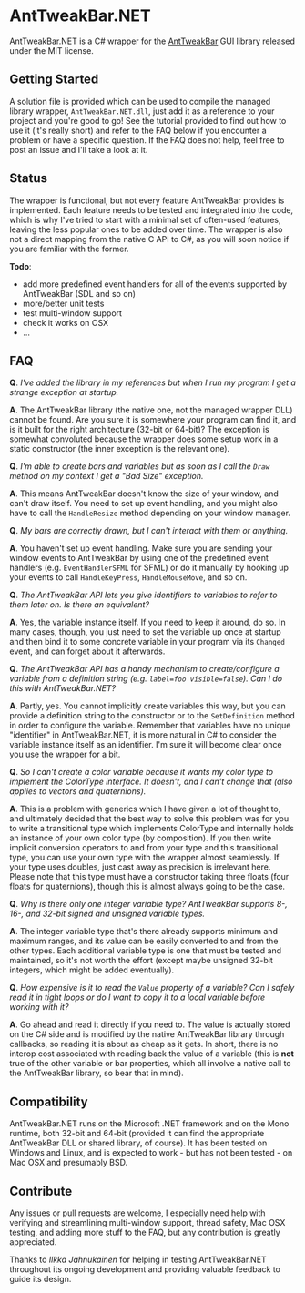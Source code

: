 AntTweakBar.NET
===============

AntTweakBar.NET is a C# wrapper for the [AntTweakBar](http://anttweakbar.sourceforge.net) GUI library released under the MIT license.

Getting Started
---------------

A solution file is provided which can be used to compile the managed library wrapper, `AntTweakBar.NET.dll`, just add it as a reference to your project and you're good to go! See the tutorial provided to find out how to use it (it's really short) and refer to the FAQ below if you encounter a problem or have a specific question. If the FAQ does not help, feel free to post an issue and I'll take a look at it.

Status
------

The wrapper is functional, but not every feature AntTweakBar provides is implemented. Each feature needs to be tested and integrated into the code, which is why I've tried to start with a minimal set of often-used features, leaving the less popular ones to be added over time. The wrapper is also not a direct mapping from the native C API to C#, as you will soon notice if you are familiar with the former.

**Todo**:

- add more predefined event handlers for all of the events supported by AntTweakBar (SDL and so on)
- more/better unit tests
- test multi-window support
- check it works on OSX
- ...

FAQ
---

**Q**. *I've added the library in my references but when I run my program I get a strange exception at startup.*

**A**. The AntTweakBar library (the native one, not the managed wrapper DLL) cannot be found. Are you sure it is somewhere your program can find it, and is it built for the right architecture (32-bit or 64-bit)? The exception is somewhat convoluted because the wrapper does some setup work in a static constructor (the inner exception is the relevant one).

**Q**. *I'm able to create bars and variables but as soon as I call the `Draw` method on my context I get a "Bad Size" exception.*

**A**. This means AntTweakBar doesn't know the size of your window, and can't draw itself. You need to set up event handling, and you might also have to call the `HandleResize` method depending on your window manager.

**Q**. *My bars are correctly drawn, but I can't interact with them or anything.*

**A**. You haven't set up event handling. Make sure you are sending your window events to AntTweakBar by using one of the predefined event handlers (e.g. `EventHandlerSFML` for SFML) or do it manually by hooking up your events to call `HandleKeyPress`, `HandleMouseMove`, and so on.

**Q**. *The AntTweakBar API lets you give identifiers to variables to refer to them later on. Is there an equivalent?*

**A**. Yes, the variable instance itself. If you need to keep it around, do so. In many cases, though, you just need to set the variable up once at startup and then bind it to some concrete variable in your program via its `Changed` event, and can forget about it afterwards.

**Q**. *The AntTweakBar API has a handy mechanism to create/configure a variable from a definition string (e.g. `label=foo visible=false`). Can I do this with AntTweakBar.NET?*

**A**. Partly, yes. You cannot implicitly create variables this way, but you can provide a definition string to the constructor or to the `SetDefinition` method in order to configure the variable. Remember that variables have no unique "identifier" in AntTweakBar.NET, it is more natural in C# to consider the variable instance itself as an identifier. I'm sure it will become clear once you use the wrapper for a bit.

**Q**. *So I can't create a color variable because it wants my color type to implement the ColorType interface. It doesn't, and I can't change that (also applies to vectors and quaternions).*

**A**. This is a problem with generics which I have given a lot of thought to, and ultimately decided that the best way to solve this problem was for you to write a transitional type which implements ColorType and internally holds an instance of your own color type (by composition). If you then write implicit conversion operators to and from your type and this transitional type, you can use your own type with the wrapper almost seamlessly. If your type uses doubles, just cast away as precision is irrelevant here. Please note that this type must have a constructor taking three floats (four floats for quaternions), though this is almost always going to be the case.

**Q**. *Why is there only one integer variable type? AntTweakBar supports 8-, 16-, and 32-bit signed and unsigned variable types.*

**A**. The integer variable type that's there already supports minimum and maximum ranges, and its value can be easily converted to and from the other types. Each additional variable type is one that must be tested and maintained, so it's not worth the effort (except maybe unsigned 32-bit integers, which might be added eventually).

**Q**. *How expensive is it to read the `Value` property of a variable? Can I safely read it in tight loops or do I want to copy it to a local variable before working with it?*

**A**. Go ahead and read it directly if you need to. The value is actually stored on the C# side and is modified by the native AntTweakBar library through callbacks, so reading it is about as cheap as it gets. In short, there is no interop cost associated with reading back the value of a variable (this is **not** true of the other variable or bar properties, which all involve a native call to the AntTweakBar library, so bear that in mind).

Compatibility
-------------

AntTweakBar.NET runs on the Microsoft .NET framework and on the Mono runtime, both 32-bit and 64-bit (provided it can find the appropriate AntTweakBar DLL or shared library, of course). It has been tested on Windows and Linux, and is expected to work - but has not been tested - on Mac OSX and presumably BSD.

Contribute
----------

Any issues or pull requests are welcome, I especially need help with verifying and streamlining multi-window support, thread safety, Mac OSX testing, and adding more stuff to the FAQ, but any contribution is greatly appreciated.

Thanks to *Ilkka Jahnukainen* for helping in testing AntTweakBar.NET throughout its ongoing development and providing valuable feedback to guide its design.
